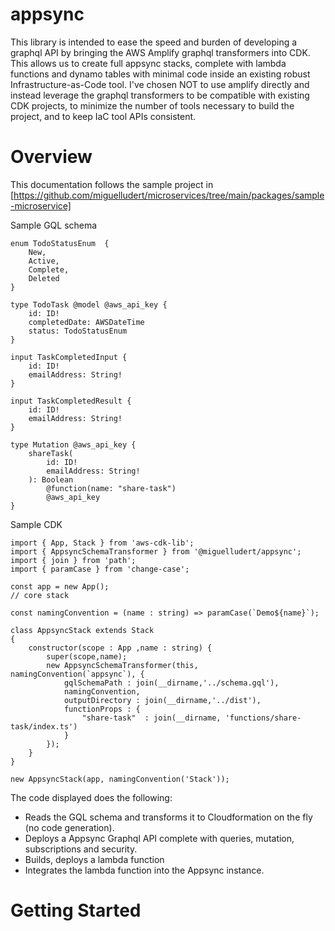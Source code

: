 # appsync

This library is intended to ease the speed and burden of developing a graphql API by bringing the AWS Amplify graphql transformers into CDK.  This allows us to create full appsync stacks, complete with lambda functions and dynamo tables with minimal code inside an existing robust Infrastructure-as-Code tool.  I've chosen NOT to use amplify directly and instead leverage the graphql transformers to be compatible with existing CDK projects, to minimize the number of tools necessary to build the project, and to keep IaC tool APIs consistent.

# Overview

This documentation follows the sample project in [https://github.com/miguelludert/microservices/tree/main/packages/sample-microservice]

Sample GQL schema
```
enum TodoStatusEnum  {
    New,
    Active,
    Complete,
    Deleted
}

type TodoTask @model @aws_api_key {
    id: ID!
    completedDate: AWSDateTime
    status: TodoStatusEnum
}

input TaskCompletedInput {
    id: ID!
    emailAddress: String!
}

input TaskCompletedResult {
    id: ID!
    emailAddress: String!
}

type Mutation @aws_api_key {
    shareTask(
        id: ID!
        emailAddress: String!
    ): Boolean
        @function(name: "share-task")
        @aws_api_key
}

```

Sample CDK
```
import { App, Stack } from 'aws-cdk-lib';
import { AppsyncSchemaTransformer } from '@miguelludert/appsync';
import { join } from 'path';
import { paramCase } from 'change-case';

const app = new App();
// core stack

const namingConvention = (name : string) => paramCase(`Demo${name}`);

class AppsyncStack extends Stack
{
    constructor(scope : App ,name : string) {
        super(scope,name);
        new AppsyncSchemaTransformer(this, namingConvention(`appsync`), {
            gqlSchemaPath : join(__dirname,'../schema.gql'),
            namingConvention,
            outputDirectory : join(__dirname,'../dist'),
            functionProps : {
                "share-task"  : join(__dirname, 'functions/share-task/index.ts')
            }
        });
    }
}   

new AppsyncStack(app, namingConvention('Stack'));
```

The code displayed does the following:
* Reads the GQL schema and transforms it to Cloudformation on the fly (no code generation).
* Deploys a Appsync Graphql API complete with queries, mutation, subscriptions and security.
* Builds, deploys a lambda function
* Integrates the lambda function into the Appsync instance. 

# Getting Started
